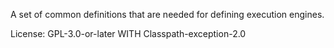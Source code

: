 A set of common definitions that are needed for defining execution engines.

License: GPL-3.0-or-later WITH Classpath-exception-2.0